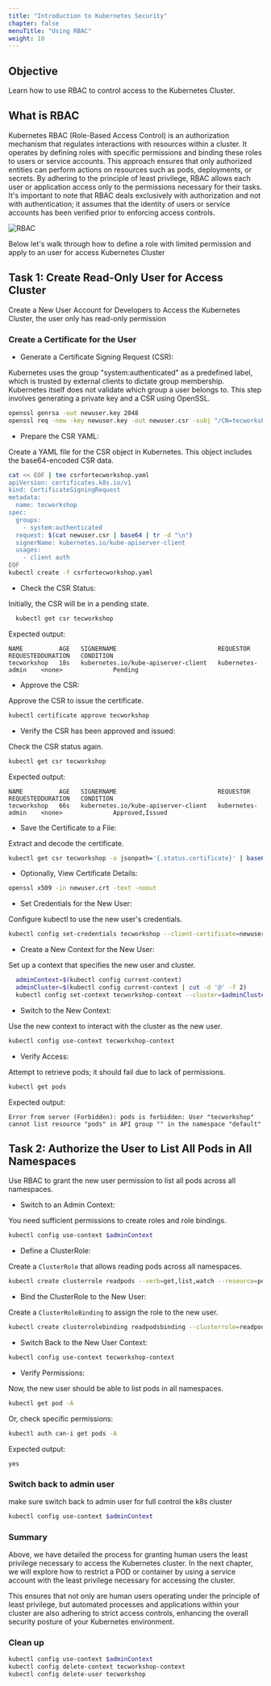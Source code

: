 ```yaml
---
title: "Introduction to Kubernetes Security"
chapter: false
menuTitle: "Using RBAC"
weight: 10
---
```


## Objective

Learn how to use RBAC to control access to the Kubernetes Cluster.

## What is RBAC 

Kubernetes RBAC (Role-Based Access Control) is an authorization mechanism that regulates interactions with resources within a cluster. It operates by defining roles with specific permissions and binding these roles to users or service accounts. This approach ensures that only authorized entities can perform actions on resources such as pods, deployments, or secrets. By adhering to the principle of least privilege, RBAC allows each user or application access only to the permissions necessary for their tasks. It's important to note that RBAC deals exclusively with authorization and not with authentication; it assumes that the identity of users or service accounts has been verified prior to enforcing access controls.


![RBAC](https://snyk.io/_next/image/?url=https%3A%2F%2Fres.cloudinary.com%2Fsnyk%2Fimage%2Fupload%2Ff_auto%2Fq_auto%2Fv1618003343%2Fwordpress-sync%2Fblog-k8s-rbac-diagram.png&w=2560&q=75 "RBAC")

Below let's walk through how to define a role with limited permission and apply to an user for access Kubernetes Cluster

## Task 1: Create Read-Only User for Access Cluster

Create a New User Account for Developers to Access the Kubernetes Cluster, the user only has read-only permission


### Create a Certificate for the User

- Generate a Certificate Signing Request (CSR):

Kubernetes uses the group "system:authenticated" as a predefined label, which is trusted by external clients to dictate group membership. Kubernetes itself does not validate which group a user belongs to. This step involves generating a private key and a CSR using OpenSSL.

```bash
openssl genrsa -out newuser.key 2048
openssl req -new -key newuser.key -out newuser.csr -subj "/CN=tecworkshop/O=Devops"
```

- Prepare the CSR YAML:

Create a YAML file for the CSR object in Kubernetes. This object includes the base64-encoded CSR data.

```bash
cat << EOF | tee csrfortecworkshop.yaml
apiVersion: certificates.k8s.io/v1
kind: CertificateSigningRequest
metadata:
  name: tecworkshop
spec:
  groups:
    - system:authenticated
  request: $(cat newuser.csr | base64 | tr -d "\n")
  signerName: kubernetes.io/kube-apiserver-client
  usages:
    - client auth
EOF
kubectl create -f csrfortecworkshop.yaml
```

- Check the CSR Status:

Initially, the CSR will be in a pending state.

```bash
  kubectl get csr tecworkshop
```

Expected output:
```
NAME          AGE   SIGNERNAME                            REQUESTOR           REQUESTEDDURATION   CONDITION
tecworkshop   18s   kubernetes.io/kube-apiserver-client   kubernetes-admin    <none>              Pending
```

- Approve the CSR:

Approve the CSR to issue the certificate.

```bash
kubectl certificate approve tecworkshop
```

- Verify the CSR has been approved and issued:

Check the CSR status again.

```bash
kubectl get csr tecworkshop
```

Expected output:
```
NAME          AGE   SIGNERNAME                            REQUESTOR           REQUESTEDDURATION   CONDITION
tecworkshop   66s   kubernetes.io/kube-apiserver-client   kubernetes-admin    <none>              Approved,Issued
```

- Save the Certificate to a File:

Extract and decode the certificate.

```bash
kubectl get csr tecworkshop -o jsonpath='{.status.certificate}' | base64 --decode > newuser.crt
```

- Optionally, View Certificate Details:

```bash
openssl x509 -in newuser.crt -text -noout
```

- Set Credentials for the New User:

Configure kubectl to use the new user's credentials.

```bash
kubectl config set-credentials tecworkshop --client-certificate=newuser.crt --client-key=newuser.key
```

- Create a New Context for the New User:

Set up a context that specifies the new user and cluster.

```bash
  adminContext=$(kubectl config current-context)
  adminCluster=$(kubectl config current-context | cut -d '@' -f 2)
  kubectl config set-context tecworkshop-context --cluster=$adminCluster --user=tecworkshop
```

- Switch to the New Context:

Use the new context to interact with the cluster as the new user.

```bash
kubectl config use-context tecworkshop-context
```

- Verify Access:

Attempt to retrieve pods; it should fail due to lack of permissions.

```bash
kubectl get pods
```

Expected output:

```
Error from server (Forbidden): pods is forbidden: User "tecworkshop" cannot list resource "pods" in API group "" in the namespace "default"
```

## Task 2: Authorize the User to List All Pods in All Namespaces

Use RBAC to grant the new user permission to list all pods across all namespaces.

- Switch to an Admin Context:

You need sufficient permissions to create roles and role bindings.

```bash
kubectl config use-context $adminContext
```

- Define a ClusterRole:

Create a `ClusterRole` that allows reading pods across all namespaces.

```bash
kubectl create clusterrole readpods --verb=get,list,watch --resource=pods
```

- Bind the ClusterRole to the New User:

Create a `ClusterRoleBinding` to assign the role to the new user.

```bash
kubectl create clusterrolebinding readpodsbinding --clusterrole=readpods --user=tecworkshop
```

- Switch Back to the New User Context:

```bash
kubectl config use-context tecworkshop-context
```

- Verify Permissions:

Now, the new user should be able to list pods in all namespaces.

```bash
kubectl get pod -A
```

Or, check specific permissions:

```bash
kubectl auth can-i get pods -A
```

Expected output:
```
yes
```
### Switch back to admin user

make sure switch back to admin user for full control the k8s cluster

```bash
kubectl config use-context $adminContext
```
### Summary


Above, we have detailed the process for granting human users the least privilege necessary to access the Kubernetes cluster. In the next chapter, we will explore how to restrict a POD or container by using a service account with the least privilege necessary for accessing the cluster.

This ensures that not only are human users operating under the principle of least privilege, but automated processes and applications within your cluster are also adhering to strict access controls, enhancing the overall security posture of your Kubernetes environment.



### Clean up 

```bash
kubectl config use-context $adminContext
kubectl config delete-context tecworkshop-context
kubectl config delete-user tecworkshop
```
